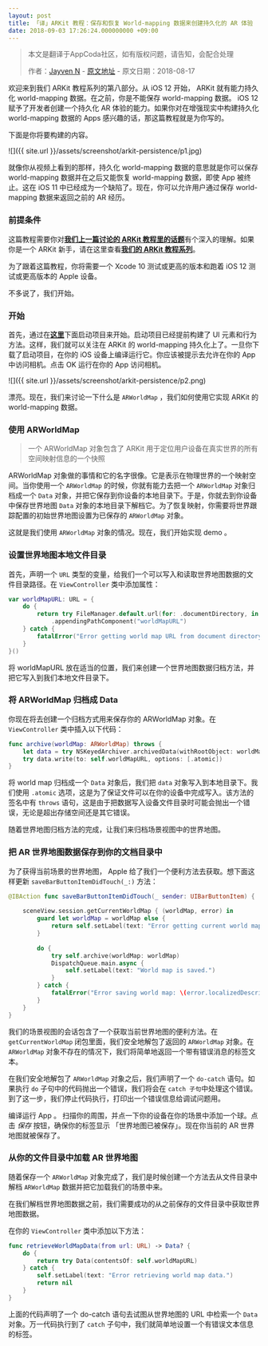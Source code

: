```yaml
---
layout: post
title: 「译」ARKit 教程：保存和恢复 World-mapping 数据来创建持久化的 AR 体验
date: 2018-09-03 17:26:24.000000000 +09:00
---
```


> 本文是翻译于AppCoda社区，如有版权问题，请告知，会配合处理
>  
>  作者：[Jayven N](https://medium.com/@jayvenn)    -    [原文地址](https://www.appcoda.com/arkit-persistence/)    -    原文日期：2018-08-17


欢迎来到我们 ARKit 教程系列的第八部分。从 iOS 12 开始， ARKit 就有能力持久化 world-mapping 数据。在之前，你是不能保存 world-mapping 数据。 iOS 12 赋予了开发者创建一个持久化 AR 体验的能力。如果你对在增强现实中构建持久化 world-mapping 数据的 Apps 感兴趣的话，那这篇教程就是为你写的。

下面是你将要构建的内容。

![]({{  site.url  }}/assets/screenshot/arkit-persistence/p1.jpg)

就像你从视频上看到的那样，持久化 world-mapping 数据的意思就是你可以保存 world-mapping 数据并在之后又能恢复 world-mapping 数据，即使 App 被终止。这在 iOS 11 中已经成为一个缺陷了。现在，你可以允许用户通过保存 world-mapping 数据来返回之前的 AR 经历。

### 前提条件

这篇教程需要你对[**我们上一篇讨论的 ARKit 教程里的话题**](https://emptywalker.github.io/2018/09/arkit-image-recognition/)有个深入的理解。如果你是一个 ARKit 新手，请在这里查看[**我们的 ARKit 教程系列**](https://www.appcoda.com/tag/arkit/)。

为了跟着这篇教程，你将需要一个 Xcode 10 测试或更高的版本和跑着 iOS 12 测试或更高版本的 Apple 设备。

不多说了，我们开始。

### 开始
首先，通过在[**这里**](https://github.com/appcoda/ARKit-Persistence-Demo/raw/master/starter.zip)下面启动项目来开始。启动项目已经提前构建了 UI 元素和行为方法。这样，我们就可以关注在 ARKit 的 world-mapping 持久化上了。一旦你下载了启动项目，在你的 iOS 设备上编译运行它。你应该被提示去允许在你的 App 中访问相机。点击 OK 运行在你的 App 访问相机。

![]({{  site.url  }}/assets/screenshot/arkit-persistence/p2.png)

漂亮。现在，我们来讨论一下什么是 `ARWorldMap` ，我们如何使用它实现 ARKit 的world-mapping 数据。

### 使用 ARWorldMap
> 一个 ARWorldMap 对象包含了 ARKit 用于定位用户设备在真实世界的所有空间映射信息的一个快照
> 
 ARWorldMap 对象做的事情和它的名字很像。它是表示在物理世界的一个映射空间。当你使用一个 `ARWorldMap` 的时候，你就有能力去把一个 `ARWorldMap` 对象归档成一个 `Data` 对象，并把它保存到你设备的本地目录下。于是，你就去到你设备中保存世界地图 `Data` 对象的本地目录下解档它。为了恢复映射，你需要将世界跟踪配置的初始世界地图设置为已保存的 `ARWorldMap` 对象。
 
 这就是我们使用 `ARWorldMap` 对象的情况。现在，我们开始实现 demo 。
 
 ### 设置世界地图本地文件目录
 
 首先，声明一个 `URL` 类型的变量，给我们一个可以写入和读取世界地图数据的文件目录路径。在 `ViewController` 类中添加属性：
 
```swift
var worldMapURL: URL = {
    do {
        return try FileManager.default.url(for: .documentDirectory, in: .userDomainMask, appropriateFor: nil, create: true)
            .appendingPathComponent("worldMapURL")
    } catch {
        fatalError("Error getting world map URL from document directory.")
    }
}()
```
将 worldMapURL 放在适当的位置，我们来创建一个世界地图数据归档方法，并把它写入到我们本地文件目录下。



### 将 ARWorldMap 归档成 Data

你现在将去创建一个归档方式用来保存你的 ARWorldMap 对象。在 `ViewController` 类中插入以下代码：

```swift
func archive(worldMap: ARWorldMap) throws {
    let data = try NSKeyedArchiver.archivedData(withRootObject: worldMap, requiringSecureCoding: true)
    try data.write(to: self.worldMapURL, options: [.atomic])
}
```

将 world map 归档成一个 `Data` 对象后，我们把 `data` 对象写入到本地目录下。我们使用 `.atomic` 选项，这是为了保证文件可以在你的设备中完成写入。该方法的签名中有 `throws` 语句，这是由于把数据写入设备文件目录时可能会抛出一个错误，无论是超出存储空间还是其它错误。

随着世界地图归档方法的完成，让我们来归档场景视图中的世界地图。


### 把 AR 世界地图数据保存到你的文档目录中

为了获得当前场景的世界地图， Apple 给了我们一个便利方法去获取。想下面这样更新 `saveBarButtonItemDidTouch(_:)` 方法：

```swift
@IBAction func saveBarButtonItemDidTouch(_ sender: UIBarButtonItem) {
    
    sceneView.session.getCurrentWorldMap { (worldMap, error) in
        guard let worldMap = worldMap else {
            return self.setLabel(text: "Error getting current world map.")
        }
        
        do {
            try self.archive(worldMap: worldMap)
            DispatchQueue.main.async {
                self.setLabel(text: "World map is saved.")
            }
        } catch {
            fatalError("Error saving world map: \(error.localizedDescription)")
        }
    }
}
```

我们的场景视图的会话包含了一个获取当前世界地图的便利方法。在 `getCurrentWorldMap` 闭包里面，我们安全地解包了返回的 `ARWorldMap` 对象。在 `ARWorldMap` 对象不存在的情况下，我们将简单地返回一个带有错误消息的标签文本。

在我们安全地解包了 `ARWorldMap` 对象之后，我们声明了一个 `do-catch` 语句。如果执行 `do` 子句中的代码抛出一个错误，我们将会在 `catch 子句`中处理这个错误。到了这一步，我们停止代码执行，打印出一个错误信息给调试问题用。

编译运行 App 。 扫描你的周围，并点一下你的设备在你的场景中添加一个球。点击 *保存* 按钮，确保你的标签显示 「世界地图已被保存」。现在你当前的 AR 世界地图就被保存了。

### 从你的文件目录中加载 AR 世界地图

随着保存一个 `ARWorldMap` 对象完成了，我们是时候创建一个方法去从文件目录中解档 `ARWorldMap` 数据并把它加载我们的场景中来。

在我们解档世界地图数据之前，我们需要成功的从之前保存的文件目录中获取世界地图数据。

在你的 `ViewController` 类中添加以下方法：

```swift
func retrieveWorldMapData(from url: URL) -> Data? {
    do {
        return try Data(contentsOf: self.worldMapURL)
    } catch {
        self.setLabel(text: "Error retrieving world map data.")
        return nil
    }
}
```

上面的代码声明了一个 do-catch 语句去试图从世界地图的 URL 中检索一个 `Data` 对象。万一代码执行到了 `catch` 子句中，我们就简单地设置一个有错误文本信息的标签。